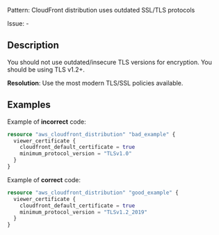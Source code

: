 Pattern: CloudFront distribution uses outdated SSL/TLS protocols

Issue: -

## Description

You should not use outdated/insecure TLS versions for encryption. You should be using TLS v1.2+.

**Resolution**: Use the most modern TLS/SSL policies available.

## Examples

Example of **incorrect** code:

```terraform
resource "aws_cloudfront_distribution" "bad_example" {
  viewer_certificate {
    cloudfront_default_certificate = true
	minimum_protocol_version = "TLSv1.0"
  }
}
```

Example of **correct** code:

```terraform
resource "aws_cloudfront_distribution" "good_example" {
  viewer_certificate {
    cloudfront_default_certificate = true
	minimum_protocol_version = "TLSv1.2_2019"
  }
}
```